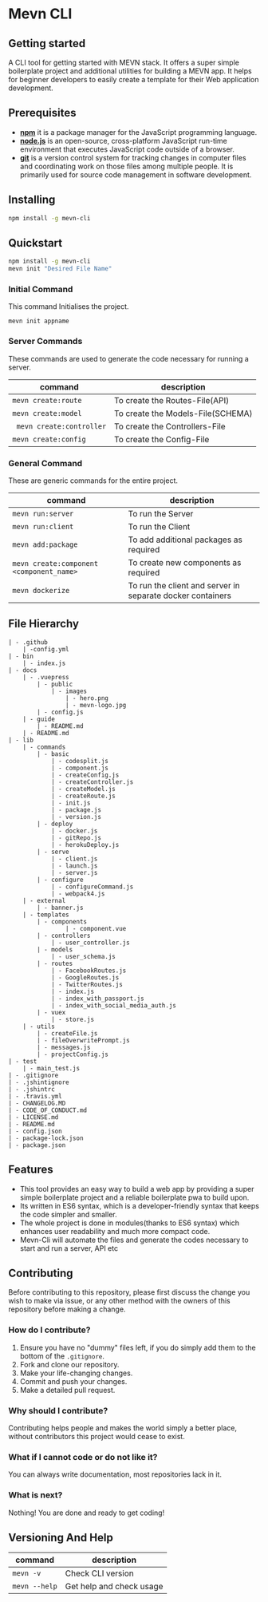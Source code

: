 # Mevn CLI



## Getting started

A CLI tool for getting started with MEVN stack. It offers a super simple boilerplate project and additional utilities for building a MEVN app. It helps for beginner developers to easily create a template for their Web application development.

## Prerequisites

- [**npm**](https://www.npmjs.com/) it is a package manager for the JavaScript programming language.
- [**node.js**](https://nodejs.org/en/) is an open-source, cross-platform JavaScript run-time environment that executes JavaScript code outside of a browser.
- [**git**](https://git-scm.com/) is a version control system for tracking changes in computer files and coordinating work on those files among multiple people. It is primarily used for source code management in software development.

## Installing

```bash
npm install -g mevn-cli
```

## Quickstart
```bash
npm install -g mevn-cli
mevn init "Desired File Name" 
```
### Initial Command

This command Initialises the project.

```
mevn init appname
```

### Server Commands

These commands are used to generate the code necessary for running a server.

| command | description |
| ------- | ----------- |
|``` mevn create:route ``` | To create the Routes-File(API) |
|``` mevn create:model ``` | To create the Models-File(SCHEMA) |
|``` mevn create:controller``` |  To create the Controllers-File |
| ```mevn create:config ``` | To create the Config-File |


### General Command
 
 These are generic commands for the entire project.

| command | description |                                                                                                
| -------------- |  ---------------- |
| ```mevn run:server``` | To run the Server |
| ```mevn run:client``` | To run the Client |
| ```mevn add:package``` | To add additional packages as required |
| ```mevn create:component <component_name>``` | To create new components as required |
| ```mevn dockerize``` | To run the client and server in separate docker containers |

## File Hierarchy
```
| - .github
    | -config.yml
| - bin
    | - index.js
| - docs
    | - .vuepress
        | - public
            | - images
                | - hero.png
                | - mevn-logo.jpg
        | - config.js
    | - guide      
        | - README.md
    | - README.md
| - lib 
    | - commands
        | - basic
            | - codesplit.js
            | - component.js
            | - createConfig.js
            | - createController.js
            | - createModel.js
            | - createRoute.js
            | - init.js
            | - package.js
            | - version.js
        | - deploy
            | - docker.js
            | - gitRepo.js
            | - herokuDeploy.js
        | - serve
            | - client.js
            | - launch.js
            | - server.js
        | - configure 
            | - configureCommand.js
            | - webpack4.js   
    | - external
        | - banner.js
    | - templates
        | - components
                | - component.vue
        | - controllers
            | - user_controller.js
        | - models
            | - user_schema.js
        | - routes
            | - FacebookRoutes.js
            | - GoogleRoutes.js
            | - TwitterRoutes.js
            | - index.js
            | - index_with_passport.js
            | - index_with_social_media_auth.js
        | - vuex
            | - store.js
    | - utils
        | - createFile.js
        | - fileOverwritePrompt.js
        | - messages.js
        | - projectConfig.js
| - test
    | - main_test.js
| - .gitignore
| - .jshintignore
| - .jshintrc
| - .travis.yml
| - CHANGELOG.MD
| - CODE_OF_CONDUCT.md
| - LICENSE.md
| - README.md
| - config.json
| - package-lock.json
| - package.json 
```

## Features

- This tool provides an easy way to build a web app by providing a super simple boilerplate project and a reliable boilerplate pwa to build upon.  
- Its written in ES6 syntax, which is a developer-friendly syntax that keeps the code simpler and smaller.
- The whole project is done in modules(thanks to ES6 syntax) which enhances user readability and much more compact code.  
- Mevn-Cli will automate the files and generate the codes necessary to start and run a server, API etc


## Contributing

Before contributing to this repository, please first discuss the change you wish to make via issue, or any other method with the owners of this repository before making a change. 

### How do I contribute?
1. Ensure you have no "dummy" files left, if you do simply add them to the bottom of the `.gitignore`.
2. Fork and clone our repository.
3. Make your life-changing changes.
4. Commit and push your changes.
5. Make a detailed pull request.

### Why should I contribute?
Contributing helps people and makes the world simply a better place, without contributors this project would cease to exist.

### What if I cannot code or do not like it?
You can always write documentation, most repositories lack in it.

### What is next?
Nothing! You are done and ready to get coding!


## Versioning And Help

| command | description
| --- | --- |
| ```mevn -v``` | Check CLI version |
|``` mevn --help ``` | Get help and check usage |
